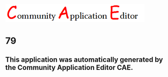 ![CAE](https://github.com/CAETESTRWTH/CAE-Deployment-Temp/blob/master/img/logo.png)  

79
===================


This application was automatically generated by the Community Application Editor CAE.  
---------------
